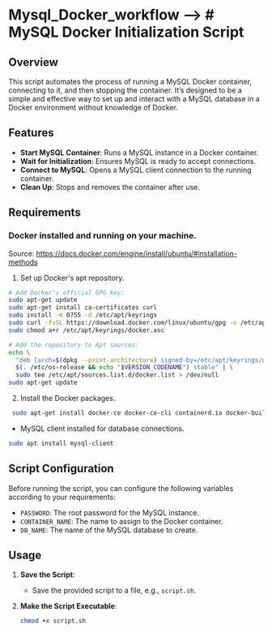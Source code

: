 # Mysql_Docker_workflow --> # MySQL Docker Initialization Script

## Overview

This script automates the process of running a MySQL Docker container, connecting to it, and then stopping the container. It’s designed to be a simple and effective way to set up and interact with a MySQL database in a Docker environment without knowledge of Docker.

## Features

- **Start MySQL Container**: Runs a MySQL instance in a Docker container.
- **Wait for Initialization**: Ensures MySQL is ready to accept connections.
- **Connect to MySQL**: Opens a MySQL client connection to the running container.
- **Clean Up**: Stops and removes the container after use.

## Requirements
### Docker installed and running on your machine.
Source: https://docs.docker.com/engine/install/ubuntu/#installation-methods 
1. Set up Docker's apt repository.
```bash 
# Add Docker's official GPG key:
sudo apt-get update
sudo apt-get install ca-certificates curl
sudo install -m 0755 -d /etc/apt/keyrings
sudo curl -fsSL https://download.docker.com/linux/ubuntu/gpg -o /etc/apt/keyrings/docker.asc
sudo chmod a+r /etc/apt/keyrings/docker.asc

# Add the repository to Apt sources:
echo \
  "deb [arch=$(dpkg --print-architecture) signed-by=/etc/apt/keyrings/docker.asc] https://download.docker.com/linux/ubuntu \
  $(. /etc/os-release && echo "$VERSION_CODENAME") stable" | \
  sudo tee /etc/apt/sources.list.d/docker.list > /dev/null
sudo apt-get update
```
2. Install the Docker packages.
```bash
 sudo apt-get install docker-ce docker-ce-cli containerd.io docker-buildx-plugin docker-compose-plugin
```
- MySQL client installed for database connections.
```bash
sudo apt install mysql-client
```
## Script Configuration

Before running the script, you can configure the following variables according to your requirements:

- `PASSWORD`: The root password for the MySQL instance.
- `CONTAINER_NAME`: The name to assign to the Docker container.
- `DB_NAME`: The name of the MySQL database to create.


## Usage

1. **Save the Script**:
   - Save the provided script to a file, e.g., `script.sh`.

2. **Make the Script Executable**:
   ```bash
   chmod +x script.sh
